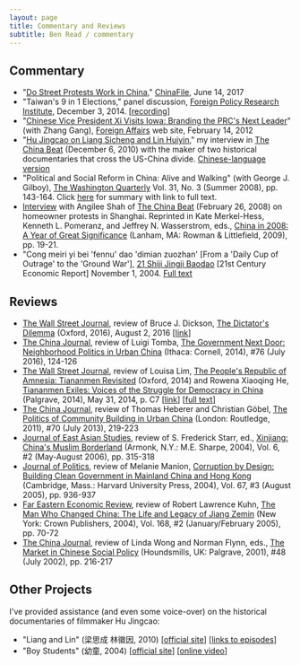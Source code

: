 ```yaml
---
layout: page
title: Commentary and Reviews
subtitle: Ben Read / commentary
---
```

## Commentary

+ "[Do Street Protests Work in China](http://www.chinafile.com/conversation/do-street-protests-work-china)," <U>ChinaFile</U>, June 14, 2017
+ "Taiwan's 9 in 1 Elections," panel discussion, <U>Foreign Policy Research Institute</U>, December 3, 2014. [[recording](http://www.fpri.org/multimedia/2014/12/taiwans-9-1-elections-audio)]
+ "[Chinese Vice President Xi Visits Iowa: Branding the PRC's Next Leader](http://www.foreignaffairs.com/articles/137222/benjamin-l-read-and-zhang-gang/chinese-vice-president-xi-visits-iowa)" (with Zhang Gang), <U>Foreign Affairs</U> web site, February 14, 2012
+ "[Hu Jingcao on Liang Sicheng and Lin Huiyin](http://www.thechinabeat.org/?p=2958)," my interview in <U>The China Beat</U> (December 6, 2010) with the maker of two historical documentaries that cross the US-China divide. [Chinese-language version](http://blog.sina.com.cn/s/blog_6acd7d860100nhjr.html)
+ "Political and Social Reform in China: Alive and Walking" (with George J. Gilboy), <U>The Washington Quarterly</U> Vol. 31, No. 3 (Summer 2008), pp. 143-164. Click [here](http://www.twq.com/08summer/index.cfm?id=308) for summary with link to full text.
+ [Interview](http://thechinabeat.blogspot.com/2008/02/benjamin-read-on-homeowners-protests-in.html) with Angilee Shah of <U>The China Beat</U> (February 26, 2008) on homeowner protests in Shanghai. Reprinted in Kate Merkel-Hess, Kenneth L. Pomeranz, and Jeffrey N. Wasserstrom, eds., <U>China in 2008: A Year of Great Significance</U> (Lanham, MA: Rowman & Littlefield, 2009), pp. 19-21.
+ "Cong meiri yi bei 'fennu' dao 'dimian zuozhan' [From a 'Daily Cup of Outrage' to the 'Ground War'], <U>21 Shiji Jingji Baodao</U> [21st Century Economic Report] November 1, 2004. [Full text](http://benread.net/publications/BenRead-2004-DimianZuozhan.htm)

## Reviews

+ <U>The Wall Street Journal</U>, review of Bruce J. Dickson, <U>The Dictator's Dilemma</U> (Oxford, 2016), August 2, 2016 [[link](http://www.wsj.com/articles/the-peoples-republic-1470179644)]
+ <U>The China Journal</U>, review of Luigi Tomba, <U>The Government Next Door: Neighborhood Politics in Urban China</U> (Ithaca: Cornell, 2014), #76 (July 2016), 124-126
+ <U>The Wall Street Journal</U>, review of Louisa Lim, <U>The People's Republic of Amnesia: Tiananmen Revisited</U> (Oxford, 2014) and Rowena Xiaoqing He, <U>Tiananmen Exiles: Voices of the Struggle for Democracy in China</U> (Palgrave, 2014), May 31, 2014, p. C7 [[link](http://online.wsj.com/articles/book-review-the-peoples-republic-of-amnesia-by-louisa-lim-tiananmen-exiles-by-rowena-xiaoqing-he-1401486452)] [[full text](../publications/ReadBenjaminL_2014_WSJ_Review_of_Lim_2014_and_He_2014.pdf)]
+ <U>The China Journal</U>, review of Thomas Heberer and Christian Göbel, <U>The Politics of Community Building in Urban China</U> (London: Routledge, 2011), #70 (July 2013), 219-223
+ <U>Journal of East Asian Studies</U>, review of S. Frederick Starr, ed., <U>Xinjiang: China's Muslim Borderland</U> (Armonk, N.Y.: M.E. Sharpe, 2004), Vol. 6, #2 (May-August 2006), pp. 315-318
+ <U>Journal of Politics</U>, review of Melanie Manion, <U>Corruption by Design: Building Clean Government in Mainland China and Hong Kong</U> (Cambridge, Mass.: Harvard University Press, 2004), Vol. 67, #3 (August 2005), pp. 936-937
+ <U>Far Eastern Economic Review</U>, review of Robert Lawrence Kuhn, <U>The Man Who Changed China: The Life and Legacy of Jiang Zemin</U> (New York: Crown Publishers, 2004), Vol. 168, #2 (January/February 2005), pp. 70-72
+ <U>The China Journal</U>, review of Linda Wong and Norman Flynn, eds., <U>The Market in Chinese Social Policy</U> (Houndsmills, UK: Palgrave, 2001), #48 (July 2002), pp. 216-217

## Other Projects

I've provided assistance (and even some voice-over) on the historical documentaries of filmmaker Hu Jingcao:
+ "Liang and Lin" (梁思成 林徽因, 2010) [[official site](http://jishi.cntv.cn/program/lianglin/lianglinft/index.shtml)] [[links to episodes](http://bbs.wenxuecity.com/tv/467324.html)]
+ "Boy Students" (幼童, 2004) [[official site](http://www.cctv.com/geography/special/C12107/01/index.shtml)] [[online video](http://www.tudou.com/programs/view/p0lZmiJnx3Q/)]
